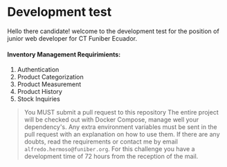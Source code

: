 # Development test

Hello there candidate! welcome to the development test for the position of junior web developer for CT Funiber Ecuador.

#### Inventory Management Requirimients:

1. Authentication
2. Product Categorization
3. Product Measurement
4. Product History
5. Stock Inquiries

> You MUST submit a pull request to this repository
> The entire project will be checked out with Docker Compose, manage well your dependency's.
> Any extra environment variables must be sent in the pull request with an explanation on how to use them.
> If there are any doubts, read the requirements or contact me by email ```alfredo.hermoso@funiber.org```.
> For this challenge you have a development time of 72 hours from the reception of the mail.
